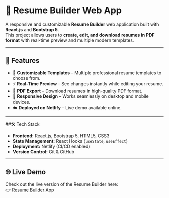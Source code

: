 
# 📝 Resume Builder Web App

A responsive and customizable **Resume Builder** web application built with **React.js** and **Bootstrap 5**.  
This project allows users to **create, edit, and download resumes in PDF format** with real-time preview and multiple modern templates.

---

## 🚀 Features
- 🎨 **Customizable Templates** – Multiple professional resume templates to choose from.  
- ⚡ **Real-Time Preview** – See changes instantly while editing your resume.  
- 📄 **PDF Export** – Download resumes in high-quality PDF format.  
- 📱 **Responsive Design** – Works seamlessly on desktop and mobile devices.  
- ☁️ **Deployed on Netlify** – Live demo available online.  

---

##🛠️ Tech Stack
- **Frontend:** React.js, Bootstrap 5, HTML5, CSS3  
- **State Management:** React Hooks (`useState`, `useEffect`)  
- **Deployment:** Netlify (CI/CD enabled)  
- **Version Control:** Git & GitHub  

---

## 🌐 Live Demo  
Check out the live version of the Resume Builder here:  
👉 [Resume Builder App](https://sai-resume-builder.netlify.app/)





